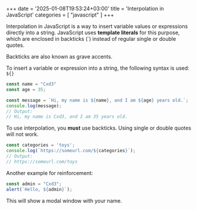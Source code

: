 +++
date = '2025-01-08T19:53:24+03:00'
title = 'Interpolation in JavaScript'
categories = [ "javascript" ]
+++

Interpolation in JavaScript is a way to insert variable values or expressions directly into a string. 
JavaScript uses **template literals** for this purpose, which are enclosed in backticks (`) instead of regular single or double quotes.

Backticks are also known as grave accents.

To insert a variable or expression into a string, the following syntax is used: `${}`

```js
const name = "Cxd3"
const age = 35;

const message = `Hi, my name is ${name}, and I am ${age} years old.`;
console.log(message);
// Output:
// Hi, my name is Cxd3, and I am 35 years old.
```

To use interpolation, you **must** use backticks.
Using single or double quotes will not work.

```js
const categories = 'toys';
console.log(`https://someurl.com/${categories}`);
// Output:
// https://someurl.com/toys
```

Another example for reinforcement:

```js
const admin = "Cxd3";
alert(`Hello, ${admin}`);
```

This will show a modal window with your name.